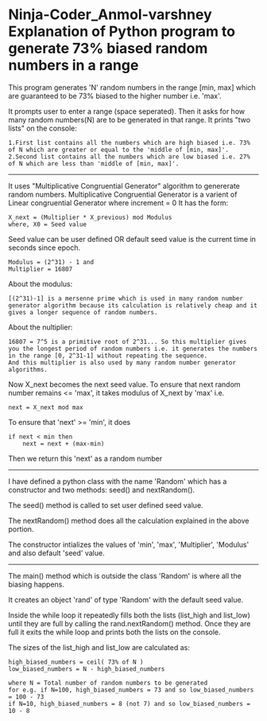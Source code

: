 # Ninja-Coder_Anmol-varshney Explanation of Python program to generate 73% biased random numbers in a range

This program generates 'N' random numbers in the range [min, max] which are guaranteed to be 73% biased to the higher number i.e. 'max'.


It prompts user to enter a range (space seperated). Then it asks for how many random numbers(N) are to be generated in that range.
It prints "two lists" on the console:

	1.First list contains all the numbers which are high biased i.e. 73% of N which are greater or equal to the 'middle of [min, max]'.
	2.Second list contains all the numbers which are low biased i.e. 27% of N which are less than 'middle of [min, max]'.


-------------------------------------------------------------------------------------------------------------------
It uses "Multiplicative Congruential Generator" algorithm to genererate random numbers.
Multiplicative Congruential Generator is a varient of Linear congruential Generator where increment = 0
It has the form:
    
	X_next = (Multiplier * X_previous) mod Modulus
    where, X0 = Seed value
  
Seed value can be user defined OR default seed value is the current time in seconds since epoch.
	
	Modulus = (2^31) - 1 and
	Multiplier = 16807

About the modulus:

	[(2^31)-1] is a mersenne prime which is used in many random number generator algorithm because its calculation is relatively cheap and it gives a longer sequence of random numbers.

About the nultiplier:

	16807 = 7^5 is a primitive root of 2^31... So this multiplier gives you the longest period of random numbers i.e. it generates the numbers in the range [0, 2^31-1] without repeating the sequence.
	And this multiplier is also used by many random number generator algorithms.
    
Now X_next becomes the next seed value.
To ensure that next random number remains <= 'max', it takes modulus of X_next by 'max' i.e.

	next = X_next mod max

To ensure that 'next' >= 'min', it does

	if next < min then
		next = next + (max-min)

Then we return this 'next' as a random number

-----------------------------------------------------------------------------------------------------------------------

I have defined a python class with the name 'Random' which has a constructor and two methods: seed() and nextRandom().

The seed() method is called to set user defined seed value.

The nextRandom() method does all the calculation explained in the above portion.

The constructor intializes the values of 'min', 'max', 'Multiplier', 'Modulus' and also default 'seed' value.

------------------------------------------------------------------------------------------------------------------------

The main() method which is outside the class 'Random' is where all the biasing happens.

It creates an object 'rand' of type 'Random' with the default seed value.

Inside the while loop it repeatedly fills both the lists (list_high and list_low) until they are full by calling the rand.nextRandom() method.
Once they are full it exits the while loop and prints both the lists on the console.

The sizes of the list_high and list_low are calculated as:
	
	high_biased_numbers = ceil( 73% of N )
	low_biased_numbers = N - high_biased_numbers
	
	where N = Total number of random numbers to be generated
	for e.g. if N=100, high_biased_numbers = 73 and so low_biased_numbers = 100 - 73
	if N=10, high_biased_numbers = 8 (not 7) and so low_biased_numbers = 10 - 8
	
	
